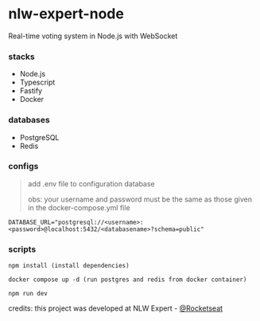 # nlw-expert-node

Real-time voting system in Node.js with WebSocket

### stacks
- Node.js
- Typescript
- Fastify
- Docker

### databases
- PostgreSQL
- Redis

### configs

> add .env file to configuration database
> 
> obs: your username and password must be the same as those given in the docker-compose.yml file

```
DATABASE_URL="postgresql://<username>:<password>@localhost:5432/<databasename>?schema=public"
```

### scripts

```
npm install (install dependencies)

docker compose up -d (run postgres and redis from docker container)

npm run dev
```


credits: this project was developed at NLW Expert - <a href="https://rocketseat.com.br">@Rocketseat</a>
